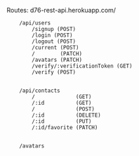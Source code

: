 Routes:
    d76-rest-api.herokuapp.com/

    
        /api/users
            /signup (POST)
            /login (POST)
            /logout (POST)
            /current (POST)
            /        (PATCH)
            /avatars (PATCH)
            /verify/:verificationToken (GET)
            /verify (POST)

        
        /api/contacts
            /             (GET)
            /:id          (GET)
            /             (POST)
            /:id          (DELETE)
            /:id          (PUT)
            /:id/favorite (PATCH)
        

        /avatars

